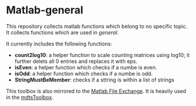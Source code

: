 # Matlab-general
This repository collects matlab functions which belong to no specific
 topic. It collects functions which are used in *general*.

It currently includes the following functions:
*  **count2log10**: a helper function to scale counting matrices using log10; it further delets all 0 entries and replaces it with eps.
*  **isEven**: a helper function which checks if a numbe is even.
*  **isOdd**: a helper function which checks if a numbe is odd.
*  **StringMustBeMember**: checks if a sttring is within a list of strings


This toolbox is also mirrored to the [Matlab File Exchange](https://de.mathworks.com/matlabcentral/profile/authors/3965795-roland).
It is heavily used in the [mdtsToolbox](https://github.com/RolandRitt/Matlab-mdtsToolbox).